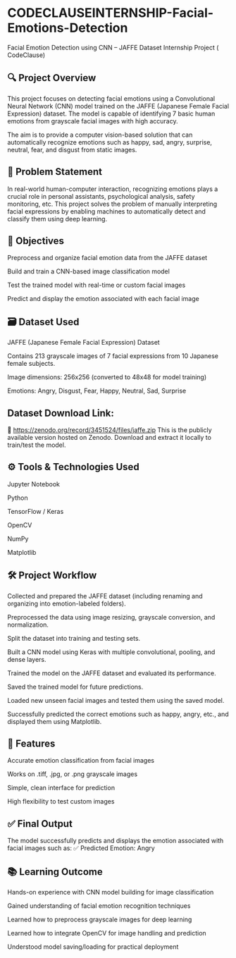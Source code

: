 # CODECLAUSEINTERNSHIP-Facial-Emotions-Detection

Facial Emotion Detection using CNN – JAFFE Dataset
Internship Project ( CodeClause)

## 🔍 Project Overview

This project focuses on detecting facial emotions using a Convolutional Neural Network (CNN) model trained on the JAFFE (Japanese Female Facial Expression) dataset. The model is capable of identifying 7 basic human emotions from grayscale facial images with high accuracy.

The aim is to provide a computer vision-based solution that can automatically recognize emotions such as happy, sad, angry, surprise, neutral, fear, and disgust from static images.

## 🧠 Problem Statement

In real-world human-computer interaction, recognizing emotions plays a crucial role in personal assistants, psychological analysis, safety monitoring, etc. This project solves the problem of manually interpreting facial expressions by enabling machines to automatically detect and classify them using deep learning.

## 🎯 Objectives

Preprocess and organize facial emotion data from the JAFFE dataset

Build and train a CNN-based image classification model

Test the trained model with real-time or custom facial images

Predict and display the emotion associated with each facial image

## 🗃️ Dataset Used

JAFFE (Japanese Female Facial Expression) Dataset

Contains 213 grayscale images of 7 facial expressions from 10 Japanese female subjects.

Image dimensions: 256x256 (converted to 48x48 for model training)

Emotions: Angry, Disgust, Fear, Happy, Neutral, Sad, Surprise

## Dataset Download Link:

🔗 https://zenodo.org/record/3451524/files/jaffe.zip
This is the publicly available version hosted on Zenodo. Download and extract it locally to train/test the model.

## ⚙️ Tools & Technologies Used

Jupyter Notebook

Python

TensorFlow / Keras

OpenCV

NumPy

Matplotlib

## 🛠️ Project Workflow

Collected and prepared the JAFFE dataset (including renaming and organizing into emotion-labeled folders).

Preprocessed the data using image resizing, grayscale conversion, and normalization.

Split the dataset into training and testing sets.

Built a CNN model using Keras with multiple convolutional, pooling, and dense layers.

Trained the model on the JAFFE dataset and evaluated its performance.

Saved the trained model for future predictions.

Loaded new unseen facial images and tested them using the saved model.

Successfully predicted the correct emotions such as happy, angry, etc., and displayed them using Matplotlib.

## 📌 Features

Accurate emotion classification from facial images

Works on .tiff, .jpg, or .png grayscale images

Simple, clean interface for prediction

High flexibility to test custom images


## ✅ Final Output
The model successfully predicts and displays the emotion associated with facial images such as:
✅ Predicted Emotion: Angry

## 📚 Learning Outcome

Hands-on experience with CNN model building for image classification

Gained understanding of facial emotion recognition techniques

Learned how to preprocess grayscale images for deep learning

Learned how to integrate OpenCV for image handling and prediction

Understood model saving/loading for practical deployment
